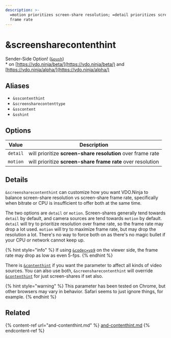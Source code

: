 ```yaml
---
description: >-
  =motion prioritizes screen-share resolution; =detail prioritizes screen-share
  frame rate
---
```


# \&screensharecontenthint

Sender-Side Option! ([`&push`](../../source-settings/push.md))\
\* on [https://vdo.ninja/beta/](https://vdo.ninja/beta/) and [https://vdo.ninja/alpha/](https://vdo.ninja/alpha/)

## Aliases

* `&sscontenthint`
* `&screensharecontenttype`
* `&sscontent`
* `&sshint`

## Options

| Value    | Description                                                 |
| -------- | ----------------------------------------------------------- |
| `detail` | will prioritize **screen-share resolution** over frame rate |
| `motion` | will prioritize **screen-share frame rate** over resolution |

## Details

`&screensharecontenthint` can customize how you want VDO.Ninja to balance screen-share resolution vs screen-share frame rate, specifically when bitrate or CPU is insufficient to offer both at the same time.

The two options are `detail` or `motion`. Screen-shares generally tend towards `detail` by default, and camera sources are tend towards `motion` by default. `detail` will try to prioritize resolution over frame rate, so the frame rate may drop a lot used. `motion` will try to maximize frame rate, but may drop the resolution a lot. There's no way to force both on as there's no magic bullet if your CPU or network cannot keep up.

{% hint style="info" %}
If using [`&codec=vp9`](../view-parameters/codec.md) on the viewer side, the frame rate may drop as low as even 5-fps.
{% endhint %}

There is [`&contenthint`](and-contenthint.md) if you want the parameter to affect all kinds of video sources. You can also use both, `&screensharecontenthint` will override [`&contenthint`](and-contenthint.md) for just screen-shares if set also.

{% hint style="warning" %}
This parameter has been tested on Chrome, but other browsers may vary in behavior. Safari seems to just ignore things, for example.
{% endhint %}

## Related

{% content-ref url="and-contenthint.md" %}
[and-contenthint.md](and-contenthint.md)
{% endcontent-ref %}
